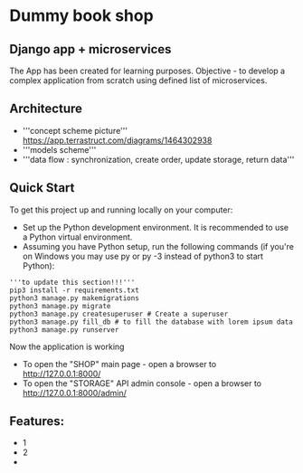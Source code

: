 # Dummy book shop 

## Django app + microservices 

The App has been created for learning purposes.
Objective - to develop a complex application from scratch using defined list of microservices. 

## Architecture

- '''concept scheme picture''' https://app.terrastruct.com/diagrams/1464302938
- '''models scheme'''
- '''data flow : synchronization, create order, update storage, return data'''

## Quick Start

To get this project up and running locally on your computer:

- Set up the Python development environment. It is recommended to use a Python virtual environment.
- Assuming you have Python setup, run the following commands (if you're on Windows you may use py or py -3 instead of python3 to start Python):

```
'''to update this section!!!'''
pip3 install -r requirements.txt
python3 manage.py makemigrations
python3 manage.py migrate
python3 manage.py createsuperuser # Create a superuser
python3 manage.py fill_db # to fill the database with lorem ipsum data
python3 manage.py runserver
```


Now the application is working
- To open the "SHOP" main page - open a browser to http://127.0.0.1:8000/
- To open the "STORAGE" API admin console - open a browser to http://127.0.0.1:8000/admin/

## Features:
- 1
- 2
- 
